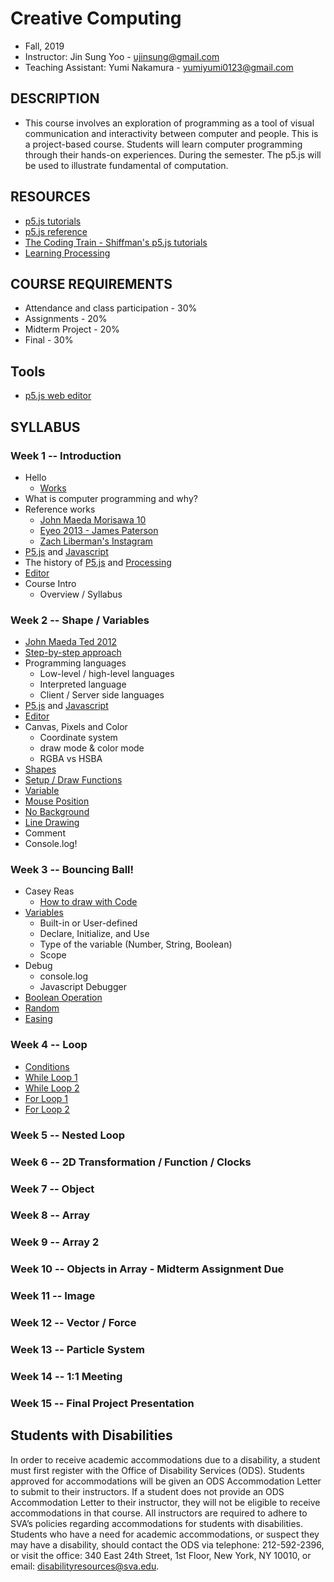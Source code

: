 # Creative Computing
- Fall, 2019
- Instructor: Jin Sung Yoo - ujinsung@gmail.com
- Teaching Assistant: Yumi Nakamura - yumiyumi0123@gmail.com

## DESCRIPTION
- This course involves an exploration of programming as a tool of visual communication and interactivity between computer and people. This is a project-based course. Students will learn computer programming through their hands-on experiences. During the semester. The p5.js will be used to illustrate fundamental of computation.

## RESOURCES
- [p5.js tutorials](https://p5js.org/learn/)
- [p5.js reference](http://p5js.org/reference)
- [The Coding Train - Shiffman's p5.js tutorials](https://www.youtube.com/user/shiffman/playlists)
- [Learning Processing](http://learningprocessing.com/)

## COURSE REQUIREMENTS
* Attendance and class participation - 30%
* Assignments - 20%
* Midterm Project - 20%
* Final - 30%

## Tools
* [p5.js web editor](https://editor.p5js.org)

## SYLLABUS

### Week 1 -- Introduction
  * Hello
    * [Works](https://vimeo.com/136505838)
  * What is computer programming and why?
  * Reference works
    * [John Maeda Morisawa 10](https://maedastudio.com/morisawa-10-2016/)
    * [Eyeo 2013 - James Paterson](https://vimeo.com/69323991)
    * [Zach Liberman's Instagram](https://www.instagram.com/zach.lieberman/?hl=en)
  * [P5.js](https://p5js.org/) and [Javascript](https://en.wikipedia.org/wiki/JavaScript)
  * The history of [P5.js](https://p5js.org/) and [Processing](https://processing.org/)
  * [Editor](https://editor.p5js.org/)
  * Course Intro
    * Overview / Syllabus
    
### Week 2 -- Shape / Variables
  * [John Maeda Ted 2012](https://www.ted.com/talks/john_maeda_how_art_technology_and_design_inform_creative_leaders)
  * [Step-by-step approach](https://www.youtube.com/watch?v=cDA3_5982h8)
  * Programming languages
    * Low-level / high-level languages
    * Interpreted language
    * Client / Server side languages
  * [P5.js](https://p5js.org/) and [Javascript](https://en.wikipedia.org/wiki/JavaScript)
  * [Editor](https://editor.p5js.org/)
  * Canvas, Pixels and Color
    * Coordinate system
    * draw mode & color mode
    * RGBA vs HSBA
  * [Shapes](https://editor.p5js.org/jinsung/sketches/2Zf_Kuhw5)
  * [Setup / Draw Functions](https://editor.p5js.org/jinsung/sketches/nbKQODiF8)
  * [Variable](https://editor.p5js.org/jinsung/sketches/LnK1fCGxG)
  * [Mouse Position](https://editor.p5js.org/jinsung/sketches/6sEwURA2z)
  * [No Background](https://editor.p5js.org/jinsung/sketches/V6u5fiLJq)
  * [Line Drawing](https://editor.p5js.org/jinsung/sketches/-WTijUk-3)
  * Comment
  * Console.log!

### Week 3 -- Bouncing Ball!
 * Casey Reas
    * [How to draw with Code](https://www.youtube.com/watch?v=_8DMEHxOLQE)
 * [Variables](https://editor.p5js.org/jinsung/sketches/LnK1fCGxG)
    * Built-in or User-defined
    * Declare, Initialize, and Use
    * Type of the variable (Number, String, Boolean)
    * Scope
 * Debug
    * console.log
    * Javascript Debugger
 * [Boolean Operation](https://editor.p5js.org/jinsung/sketches/HYDqGeOFv)
 * [Random](https://editor.p5js.org/jinsung/sketches/OWSOiteWJ)
 * [Easing](https://editor.p5js.org/jinsung/sketches/UjXbU3Q8O)

### Week 4 -- Loop
 * [Conditions](https://editor.p5js.org/jinsung/sketches/kq1Cszsja)
 * [While Loop 1](https://editor.p5js.org/jinsung/sketches/p_11LXsvK)
 * [While Loop 2](https://editor.p5js.org/jinsung/sketches/MJ1oqNRBH)
 * [For Loop 1](https://editor.p5js.org/jinsung/sketches/5Ck8nwtLc)
 * [For Loop 2](https://editor.p5js.org/jinsung/sketches/_ePNjW-0h)

### Week 5 -- Nested Loop

### Week 6 -- 2D Transformation / Function / Clocks 

### Week 7 -- Object

### Week 8 -- Array

### Week 9 -- Array 2

### Week 10 -- Objects in Array - Midterm Assignment Due

### Week 11 -- Image

### Week 12 -- Vector / Force

### Week 13 -- Particle System

### Week 14 -- 1:1 Meeting

### Week 15 -- Final Project Presentation

## Students with Disabilities

In order to receive academic accommodations due to a disability, a student must first register with the Office of Disability Services (ODS). Students approved for accommodations will be given an ODS Accommodation Letter to submit to their instructors. If a student does not provide an ODS Accommodation Letter to their instructor, they will not be eligible to receive accommodations in that course. All instructors are required to adhere to SVA’s policies regarding accommodations for students with disabilities. Students who have a need for academic accommodations, or suspect they may have a disability, should contact the ODS via telephone: 212-592-2396, or visit the office: 340 East 24th Street, 1st Floor, New York, NY 10010, or email: disabilityresources@sva.edu.
